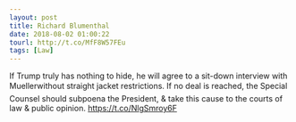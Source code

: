 ```yaml
---
layout: post
title: Richard Blumenthal
date: 2018-08-02 01:00:22
tourl: http://t.co/MfF8W57FEu
tags: [Law]
---
```

If Trump truly has nothing to hide, he will agree to a sit-down interview with Muellerwithout straight jacket restrictions. If no deal is reached, the Special Counsel should subpoena the President, &amp; take this cause to the courts of law &amp; public opinion. https://t.co/NlgSmroy6F